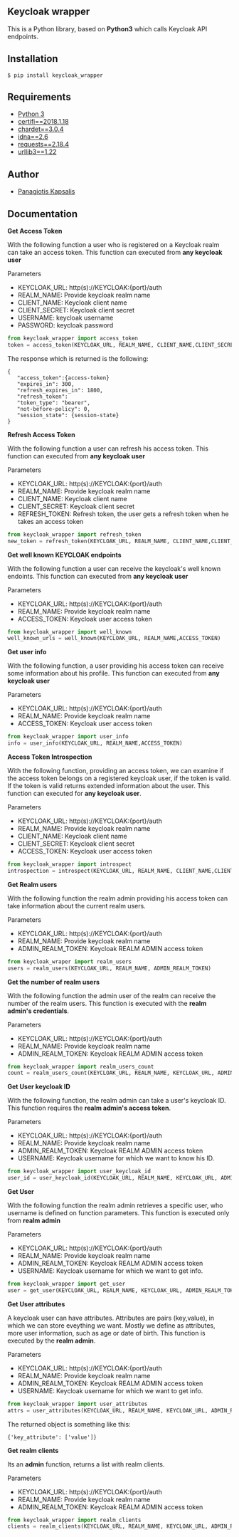 ## Keycloak wrapper

This is a Python library, based on **Python3** which calls Keycloak API endpoints.

## Installation
`$ pip install keycloak_wrapper`

## Requirements
- [Python 3](https://www.python.org/download/releases/3.0/)
- [certifi==2018.1.18](https://pypi.python.org/pypi/certifi)
- [chardet==3.0.4](https://pypi.python.org/pypi/chardet)
- [idna==2.6](https://pypi.python.org/pypi/idna)
- [requests==2.18.4](https://pypi.python.org/pypi/requests)
- [urllib3==1.22](https://pypi.python.org/pypi/urllib3)

## Author
- [Panagiotis Kapsalis](https://www.linkedin.com/in/panagiotis-kapsalis-774800129/)

## Documentation

**Get Access Token**

With the following function a user who is registered on a Keycloak realm can take an access token. This function can executed from **any keycloak user**

Parameters
- KEYCLOAK_URL: http(s)://KEYCLOAK:{port}/auth
- REALM_NAME: Provide keycloak realm name
- CLIENT_NAME: Keycloak client name
- CLIENT_SECRET: Keycloak client secret
- USERNAME: keycloak username
- PASSWORD: keycloak password
```python
from keycloak_wrapper import access_token
token = access_token(KEYCLOAK_URL, REALM_NAME, CLIENT_NAME,CLIENT_SECRET, USERNAME, PASSWORD)
```
The response which is returned is the following:

```
{
   "access_token":{access-token}
   "expires_in": 300,
   "refresh_expires_in": 1800,
   "refresh_token": 
   "token_type": "bearer",
   "not-before-policy": 0,
   "session_state": {session-state}
}
```
**Refresh Access Token**

With the following function a user can refresh his access token. This function can executed from **any keycloak user**

Parameters
- KEYCLOAK_URL: http(s)://KEYCLOAK:{port}/auth
- REALM_NAME: Provide keycloak realm name
- CLIENT_NAME: Keycloak client name
- CLIENT_SECRET: Keycloak client secret
- REFRESH_TOKEN: Refresh token, the user gets a refresh token when he takes an access token
```python
from keycloak_wrapper import refresh_token
new_token = refresh_token(KEYCLOAK_URL, REALM_NAME, CLIENT_NAME,CLIENT_SECRET, REFRESH_TOKEN)
```
**Get well known KEYCLOAK endpoints**

With the following function a user can receive the keycloak's well known endoints. This function can executed from **any keycloak user**

Parameters
- KEYCLOAK_URL: http(s)://KEYCLOAK:{port}/auth
- REALM_NAME: Provide keycloak realm name
- ACCESS_TOKEN: Keycloak user access token
```python
from keycloak_wrapper import well_known
well_known_urls = well_known(KEYCLOAK_URL, REALM_NAME,ACCESS_TOKEN)
```
**Get user info**

With the following function, a user providing his access token can receive some information about his profile. This function can executed from **any keycloak user**

Parameters
- KEYCLOAK_URL: http(s)://KEYCLOAK:{port}/auth
- REALM_NAME: Provide keycloak realm name
- ACCESS_TOKEN: Keycloak user access token
```python
from keycloak_wrapper import user_info
info = user_info(KEYCLOAK_URL, REALM_NAME,ACCESS_TOKEN)
```
**Access Token Introspection**

With the following function, providing an access token, we can examine if the access token belongs on a registered keycloak user, if the token is valid. If the token is valid returns extended information about the user. This function can executed for **any keycloak user**.

Parameters
- KEYCLOAK_URL: http(s)://KEYCLOAK:{port}/auth
- REALM_NAME: Provide keycloak realm name
- CLIENT_NAME: Keycloak client name
- CLIENT_SECRET: Keycloak client secret
- ACCESS_TOKEN: Keycloak user access token
```python
from keycloak_wrapper import introspect
introspection = introspect(KEYCLOAK_URL, REALM_NAME, CLIENT_NAME,CLIENT_SECRET,ACCESS_TOKEN)
```
**Get Realm users**

With the following function the realm admin providing his access token can take information about the current realm users.

Parameters
- KEYCLOAK_URL: http(s)://KEYCLOAK:{port}/auth
- REALM_NAME: Provide keycloak realm name
- ADMIN_REALM_TOKEN: Keycloak REALM ADMIN access token

```python
from keycloak_wraper import realm_users
users = realm_users(KEYCLOAK_URL, REALM_NAME, ADMIN_REALM_TOKEN)
```
**Get the number of realm users**

With the following function the admin user of the realm can receive the number of the realm users. This function is executed with the **realm admin's credentials**.

Parameters
- KEYCLOAK_URL: http(s)://KEYCLOAK:{port}/auth
- REALM_NAME: Provide keycloak realm name
- ADMIN_REALM_TOKEN: Keycloak REALM ADMIN access token
```python
from keycloak_wrapper import realm_users_count
count = realm_users_count(KEYCLOAK_URL, REALM_NAME, KEYCLOAK_URL, ADMIN_REALM_TOKEN)
```

**Get User keycloak ID**

With the following function, the realm admin can take a user's keycloak ID. This function requires the **realm admin's access token**.

Parameters
- KEYCLOAK_URL: http(s)://KEYCLOAK:{port}/auth
- REALM_NAME: Provide keycloak realm name
- ADMIN_REALM_TOKEN: Keycloak REALM ADMIN access token
- USERNAME: Keycloak username for which we want to know his ID.
```python
from keycloak_wrapper import user_keycloak_id
user_id = user_keycloak_id(KEYCLOAK_URL, REALM_NAME, KEYCLOAK_URL, ADMIN_REALM_TOKEN, USERNAME)
```
**Get User**

With the following function the realm admin retrieves a specific user, who username is defined on function parameters. This function is executed only from **realm admin**

Parameters
- KEYCLOAK_URL: http(s)://KEYCLOAK:{port}/auth
- REALM_NAME: Provide keycloak realm name
- ADMIN_REALM_TOKEN: Keycloak REALM ADMIN access token
- USERNAME: Keycloak username for which we want to get info.
```python
from keycloak_wrapper import get_user
user = get_user(KEYCLOAK_URL, REALM_NAME, KEYCLOAK_URL, ADMIN_REALM_TOKEN, USERNAME)
```

**Get User attributes**

A keycloak user can have attributes. Attributes are pairs (key,value), in which we can store eveything we want. Mostly we define as attributes, more user information, such as age or date of birth. This function is executed by the **realm admin**.

Parameters
- KEYCLOAK_URL: http(s)://KEYCLOAK:{port}/auth
- REALM_NAME: Provide keycloak realm name
- ADMIN_REALM_TOKEN: Keycloak REALM ADMIN access token
- USERNAME: Keycloak username for which we want to get info.
```python
from keycloak_wrapper import user_attributes
attrs = user_attributes(KEYCLOAK_URL, REALM_NAME, KEYCLOAK_URL, ADMIN_REALM_TOKEN, USERNAME)
```
The returned object is something like this:

```
{'key_attribute': ['value']}
```

**Get realm clients**

Its an **admin** function, returns a list with realm clients.

Parameters
- KEYCLOAK_URL: http(s)://KEYCLOAK:{port}/auth
- REALM_NAME: Provide keycloak realm name
- ADMIN_REALM_TOKEN: Keycloak REALM ADMIN access token
```python
from keycloak_wrapper import realm_clients
clients = realm_clients(KEYCLOAK_URL, REALM_NAME, KEYCLOAK_URL, ADMIN_REALM_TOKEN)
```